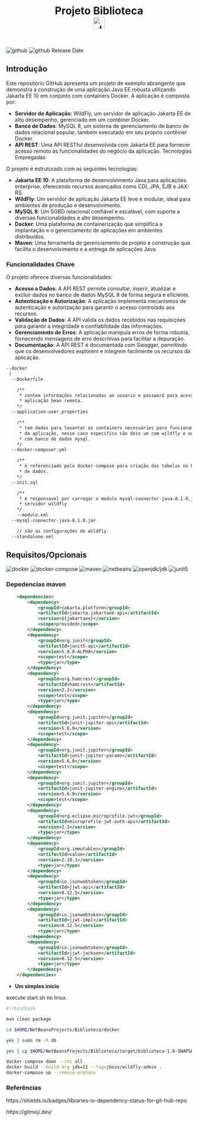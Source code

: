 <div align="center">
  <h1 align="center">
    Projeto Biblioteca
    <br />
    <a href="https://jakarta.ee/release/10/">
      <img src="https://jakarta.ee/images/jakarta/jakarta_ee_logo_schooner_color_horizontal_default.png" height="32px" alt="JakartaEE 10">
    </a>
  </h1>
  <br />
</div>

![github](https://img.shields.io/github/license/bajinho/Biblioteca)
![github Release Date](https://img.shields.io/github/release-date/bajinho/Biblioteca)

## Introdução

Este repositório GitHub apresenta um projeto de exemplo abrangente que demonstra
 a construção de uma aplicação Java EE robusta utilizando Jakarta EE 10 em 
conjunto com containers Docker. A aplicação é composta por:

- **Servidor de Aplicação**: WildFly, um servidor de aplicação Jakarta EE de 
alto desempenho, gerenciado em um contêiner Docker.
- **Banco de Dados**: MySQL 8, um sistema de gerenciamento de banco de dados 
relacional popular, também executado em seu próprio contêiner Docker.
- **API REST**: Uma API RESTful desenvolvida com Jakarta EE para fornecer 
acesso remoto às funcionalidades do negócio da aplicação.
Tecnologias Empregadas

O projeto é estruturado com as seguintes tecnologias:

- **Jakarta EE 10**: A plataforma de desenvolvimento Java para aplicações 
enterprise, oferecendo recursos avançados como CDI, JPA, EJB e JAX-RS.
- **WildFly**: Um servidor de aplicação Jakarta EE leve e modular, ideal 
para ambientes de produção e desenvolvimento.
- **MySQL 8**: Um SGBD relacional confiável e escalável, com suporte a diversas
 funcionalidades e alto desempenho.
- **Docker**: Uma plataforma de containerização que simplifica a implantação e o
 gerenciamento de aplicações em ambientes distribuídos.
- **Maven**: Uma ferramenta de gerenciamento de projeto e construção que facilita
 o desenvolvimento e a entrega de aplicações Java.

### Funcionalidades Chave

O projeto oferece diversas funcionalidades:

- **Acesso a Dados**: A API REST permite consultar, inserir, atualizar e excluir
 dados no banco de dados MySQL 8 de forma segura e eficiente.
- **Autenticação e Autorização**: A aplicação implementa mecanismos de 
autenticação e autorização para garantir o acesso controlado aos recursos.
- **Validação de Dados**: A API valida os dados recebidos nas requisições para 
garantir a integridade e confiabilidade das informações.
- **Gerenciamento de Erros**: A aplicação manipula erros de forma robusta, 
fornecendo mensagens de erro descritivas para facilitar a depuração.
- **Documentação**: A API REST é documentada com Swagger, permitindo que os 
desenvolvedores explorem e integrem facilmente os recursos da aplicação.


```txt
--docker
 |
  --Dockerfile

    /**
     * contem informações relacionadas ao usuario e password para acessar a 
     * aplicação bean remota.
    */
  --application-user.properties 

    /**
     * tem dados para levantar os containers necessários para funcionamento 
     * da aplicação, nesse caso especifico são dois um com wildfly e outro 
     * com banco de dados mysql.
    */
  --docker-composer.yml

    /** 
     * é referenciado pelo docker-compose para criação das tabelas no banco 
     * de dados.
    */
  --init.sql

    /** 
     * é responsavel por carregar o modulo mysql-coonector-java-8.1.0.jar no 
     * servidor wildfly
    */
    --module.xml
  --mysql-coonector-java-8.1.0.jar

    // são as configurações do wildfly.
  --standalone.xml
```

## Requisitos/Opcionais

![docker](https://img.shields.io/librariesio/github/docker-library/docker?style=plastic&logo=docker&label=Maven)
![docker-compose](https://img.shields.io/librariesio/github/docker/compose?style=plastic&logo=docker-compose&label=Docker-compose)
![maven](https://img.shields.io/librariesio/github/apache/maven?style=plastic&logo=maven&label=Maven)
![netbeans](https://img.shields.io/librariesio/github/apache/netbeans?style=plastic&logo=netbeans&label=Netbeans)
![openjdk/jdk](https://img.shields.io/librariesio/github/openjdk/jdk?style=plastic&logo=java&label=JDK)
![junit5](https://img.shields.io/librariesio/github/junit-team/junit5?style=plastic&logo=junit&label=JUnit)

### Depedencias maven

```xml
    <dependencies>
        <dependency>
            <groupId>jakarta.platform</groupId>
            <artifactId>jakarta.jakartaee-api</artifactId>
            <version>${jakartaee}</version>
            <scope>provided</scope>
        </dependency>
        <dependency>
            <groupId>org.junit</groupId>
            <artifactId>junit5-api</artifactId>
            <version>5.0.0-ALPHA</version>
            <scope>test</scope>
            <type>jar</type>
        </dependency>
        <dependency>
            <groupId>org.hamcrest</groupId>
            <artifactId>hamcrest</artifactId>
            <version>2.2</version>
            <scope>test</scope>
            <type>jar</type>
        </dependency>
        <dependency>
            <groupId>org.junit.jupiter</groupId>
            <artifactId>junit-jupiter-api</artifactId>
            <version>5.6.0</version>
            <scope>test</scope>
        </dependency>
        <dependency>
            <groupId>org.junit.jupiter</groupId>
            <artifactId>junit-jupiter-params</artifactId>
            <version>5.6.0</version>
            <scope>test</scope>
        </dependency>
        <dependency>
            <groupId>org.junit.jupiter</groupId>
            <artifactId>junit-jupiter-engine</artifactId>
            <version>5.6.0</version>
            <scope>test</scope>
        </dependency>
        <dependency>
            <groupId>org.eclipse.microprofile.jwt</groupId>
            <artifactId>microprofile-jwt-auth-api</artifactId>
            <version>2.1</version>
            <type>jar</type>
        </dependency>
        <dependency>
            <groupId>org.immutables</groupId>
            <artifactId>value</artifactId>
            <version>2.10.1</version>
            <type>jar</type>
        </dependency>
        <dependency>
            <groupId>io.jsonwebtoken</groupId>
            <artifactId>jjwt-api</artifactId>
            <version>0.12.5</version>
            <type>jar</type>
        </dependency>
        <dependency>
            <groupId>io.jsonwebtoken</groupId>
            <artifactId>jjwt-impl</artifactId>
            <version>0.12.5</version>
            <type>jar</type>
        </dependency>
        <dependency>
            <groupId>io.jsonwebtoken</groupId>
            <artifactId>jjwt-jackson</artifactId>
            <version>0.12.5</version>
            <type>jar</type>
        </dependency>
    </dependencies>
```
- **Um simples inicio**

execute start.sh no linux.

```sh
#!/bin/bash

mvn clean package

cd $HOME/NetBeansProjects/Biblioteca/docker

yes | sudo rm -R db

yes | cp $HOME/NetBeansProjects/Biblioteca/target/biblioteca-1.0-SNAPSHOT.war $HOME/NetBeansProjects/Biblioteca/docker

docker-compose down --rmi all
docker build --build-arg jdk=22 --tag=jboss/wildfly-admin . 
docker-compose up --remove-orphans

```

### Referências
<div>
    <p>https://shields.io/badges/libraries-io-dependency-status-for-git-hub-repo</p>
    <p>https://gitmoji.dev/</p>
</div>
